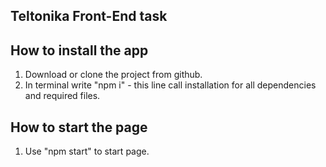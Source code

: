 ## Teltonika Front-End task

## How to install the app

1.  Download or clone the project from github.
2.  In terminal write "npm i" - this line call installation for all dependencies and required files.

## How to start the page

1. Use "npm start" to start page.
